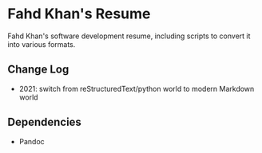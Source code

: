 # Fahd Khan's Resume

Fahd Khan's software development resume, including scripts to convert it into various formats.

## Change Log

 - 2021: switch from reStructuredText/python world to modern Markdown world

## Dependencies

 - Pandoc

